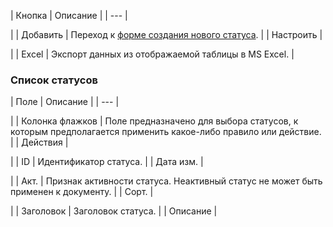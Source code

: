 | Кнопка | Описание |
| --- |

|
| Добавить | Переход к [форме создания нового статуса](/user_help/content/workflow/workflow_status_edit.php). |
| Настроить |

|
| Excel | Экспорт данных из отображаемой таблицы в MS Excel. |

### Список статусов

| Поле | Описание |
| --- |

|
| Колонка флажков | Поле предназначено для выбора статусов, к которым предполагается применить какое-либо правило или действие. |
| Действия |

|
| ID | Идентификатор статуса. |
| Дата изм. |

|
| Акт. | Признак активности статуса. Неактивный статус не может быть применен к документу. |
| Сорт. |

|
| Заголовок | Заголовок статуса. |
| Описание |